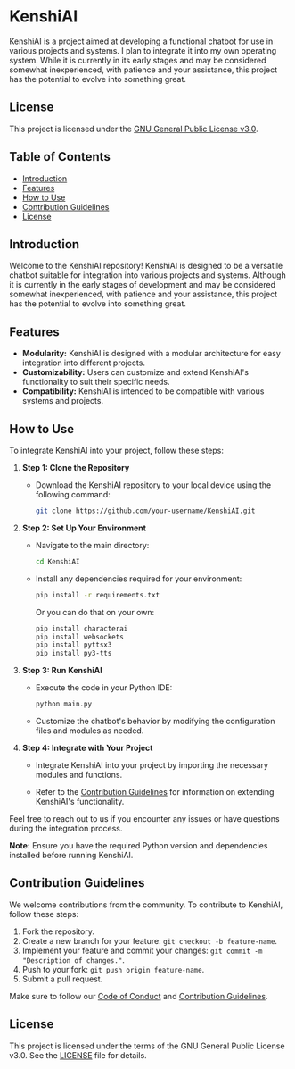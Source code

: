 # KenshiAI

KenshiAI is a project aimed at developing a functional chatbot for use in various projects and systems. I plan to integrate it into my own operating system. While it is currently in its early stages and may be considered somewhat inexperienced, with patience and your assistance, this project has the potential to evolve into something great.

## License

This project is licensed under the [GNU General Public License v3.0](LICENSE).

## Table of Contents

- [Introduction](#introduction)
- [Features](#features)
- [How to Use](#how-to-use)
- [Contribution Guidelines](#contribution-guidelines)
- [License](#license)

## Introduction

Welcome to the KenshiAI repository! KenshiAI is designed to be a versatile chatbot suitable for integration into various projects and systems. Although it is currently in the early stages of development and may be considered somewhat inexperienced, with patience and your assistance, this project has the potential to evolve into something great.

## Features

- **Modularity:** KenshiAI is designed with a modular architecture for easy integration into different projects.
- **Customizability:** Users can customize and extend KenshiAI's functionality to suit their specific needs.
- **Compatibility:** KenshiAI is intended to be compatible with various systems and projects.

## How to Use

To integrate KenshiAI into your project, follow these steps:

1. **Step 1: Clone the Repository**
   - Download the KenshiAI repository to your local device using the following command:

     ```bash
     git clone https://github.com/your-username/KenshiAI.git
     ```

2. **Step 2: Set Up Your Environment**
   - Navigate to the main directory:

     ```bash
     cd KenshiAI
     ```

   - Install any dependencies required for your environment:

     ```bash
     pip install -r requirements.txt
     ```
     
     Or you can do that on your own:
     
     ```bash
     pip install characterai
     pip install websockets
     pip install pyttsx3
     pip install py3-tts
     ```

3. **Step 3: Run KenshiAI**
   - Execute the code in your Python IDE:

     ```python
     python main.py
     ```

   - Customize the chatbot's behavior by modifying the configuration files and modules as needed.

4. **Step 4: Integrate with Your Project**
   - Integrate KenshiAI into your project by importing the necessary modules and functions.

   - Refer to the [Contribution Guidelines](CONTRIBUTING.md) for information on extending KenshiAI's functionality.

Feel free to reach out to us if you encounter any issues or have questions during the integration process.

**Note:** Ensure you have the required Python version and dependencies installed before running KenshiAI.

## Contribution Guidelines

We welcome contributions from the community. To contribute to KenshiAI, follow these steps:

1. Fork the repository.
2. Create a new branch for your feature: `git checkout -b feature-name`.
3. Implement your feature and commit your changes: `git commit -m "Description of changes."`.
4. Push to your fork: `git push origin feature-name`.
5. Submit a pull request.

Make sure to follow our [Code of Conduct](CODE_OF_CONDUCT.md) and [Contribution Guidelines](CONTRIBUTING.md).

## License

This project is licensed under the terms of the GNU General Public License v3.0. See the [LICENSE](LICENSE) file for details.
